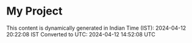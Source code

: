 # My Project

This content is dynamically generated in Indian Time (IST): 2024-04-12 20:22:08 IST
Converted to UTC: 2024-04-12 14:52:08 UTC
